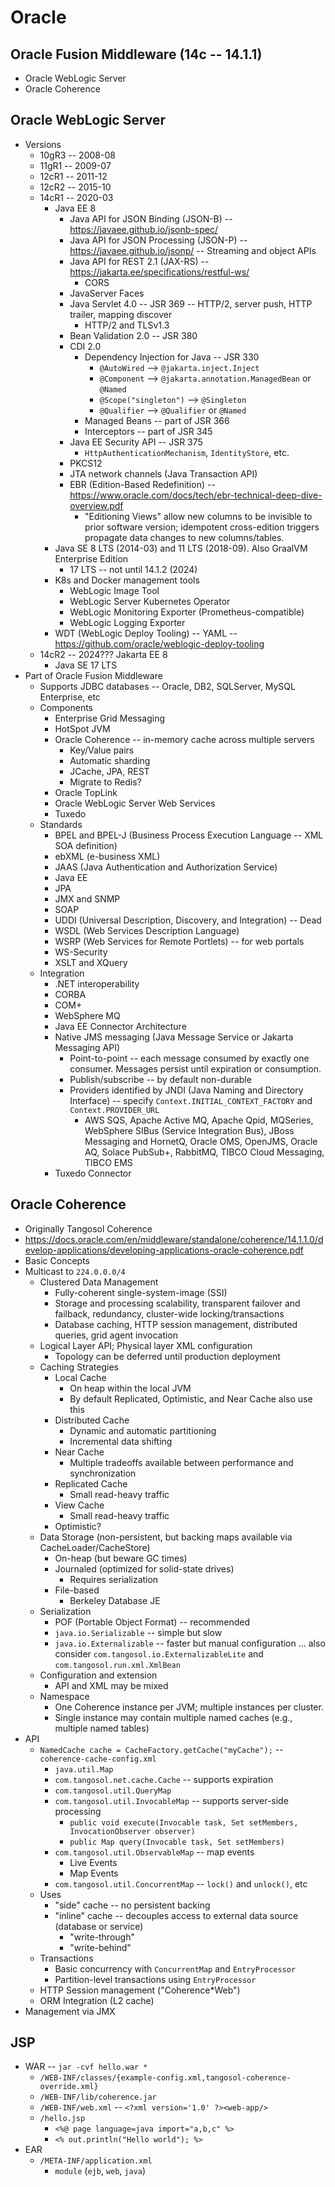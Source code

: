 # Oracle

## Oracle Fusion Middleware (14c -- 14.1.1)

- Oracle WebLogic Server
- Oracle Coherence

## Oracle WebLogic Server

- Versions
  - 10gR3 -- 2008-08
  - 11gR1 -- 2009-07
  - 12cR1 -- 2011-12
  - 12cR2 -- 2015-10
  - 14cR1 -- 2020-03 
    - Java EE 8
      - Java API for JSON Binding (JSON-B) -- <https://javaee.github.io/jsonb-spec/>
      - Java API for JSON Processing (JSON-P) -- <https://javaee.github.io/jsonp/> -- Streaming and object APIs
      - Java API for REST 2.1 (JAX-RS) -- <https://jakarta.ee/specifications/restful-ws/>
        - CORS
      - JavaServer Faces
      - Java Servlet 4.0 -- JSR 369 -- HTTP/2, server push, HTTP trailer, mapping discover
        - HTTP/2 and TLSv1.3
      - Bean Validation 2.0 -- JSR 380
      - CDI 2.0 
        - Dependency Injection for Java -- JSR 330
          - `@AutoWired` --> `@jakarta.inject.Inject`
          - `@Component` --> `@jakarta.annotation.ManagedBean` or `@Named`
          - `@Scope("singleton")` --> `@Singleton`
          - `@Qualifier` --> `@Qualifier` or `@Named`
        - Managed Beans -- part of JSR 366
        - Interceptors -- part of JSR 345
      - Java EE Security API -- JSR 375
        - `HttpAuthenticationMechanism`, `IdentityStore`, etc.
      - PKCS12
      - JTA network channels (Java Transaction API)
      - EBR (Edition-Based Redefinition) -- <https://www.oracle.com/docs/tech/ebr-technical-deep-dive-overview.pdf>
        - "Editioning Views" allow new columns to be invisible to prior software version; idempotent cross-edition triggers propagate data changes to new columns/tables.
    - Java SE 8 LTS (2014-03) and 11 LTS (2018-09). Also GraalVM Enterprise Edition
      - 17 LTS -- not until 14.1.2 (2024)
    - K8s and Docker management tools
      - WebLogic Image Tool
      - WebLogic Server Kubernetes Operator
      - WebLogic Monitoring Exporter (Prometheus-compatible)
      - WebLogic Logging Exporter
    - WDT (WebLogic Deploy Tooling) -- YAML -- <https://github.com/oracle/weblogic-deploy-tooling>
  - 14cR2 -- 2024???
     Jakarta EE 8
    - Java SE 17 LTS
- Part of Oracle Fusion Middleware
  - Supports JDBC databases -- Oracle, DB2, SQLServer, MySQL Enterprise, etc
  - Components
    - Enterprise Grid Messaging
    - HotSpot JVM
    - Oracle Coherence -- in-memory cache across multiple servers
      - Key/Value pairs
      - Automatic sharding
      - JCache, JPA, REST
      - Migrate to Redis?
    - Oracle TopLink
    - Oracle WebLogic Server Web Services
    - Tuxedo
  - Standards
    - BPEL and BPEL-J (Business Process Execution Language -- XML SOA definition)
    - ebXML (e-business XML)
    - JAAS (Java Authentication and Authorization Service)
    - Java EE
    - JPA
    - JMX and SNMP
    - SOAP
    - UDDI (Universal Description, Discovery, and Integration) -- Dead
    - WSDL (Web Services Description Language)
    - WSRP (Web Services for Remote Portlets) -- for web portals
    - WS-Security
    - XSLT and XQuery
  - Integration
    - .NET interoperability
    - CORBA
    - COM+
    - WebSphere MQ
    - Java EE Connector Architecture
    - Native JMS messaging (Java Message Service or Jakarta Messaging API)
      - Point-to-point -- each message consumed by exactly one consumer. Messages persist until expiration or consumption.
      - Publish/subscribe -- by default non-durable
      - Providers identified by JNDI (Java Naming and Directory Interface) -- specify `Context.INITIAL_CONTEXT_FACTORY` and `Context.PROVIDER_URL`
        - AWS SQS, Apache Active MQ, Apache Qpid, MQSeries, WebSphere SIBus (Service Integration Bus), JBoss Messaging and HornetQ, Oracle OMS, OpenJMS, Oracle AQ, Solace PubSub+, RabbitMQ, TIBCO Cloud Messaging, TIBCO EMS
    - Tuxedo Connector

## Oracle Coherence

- Originally Tangosol Coherence
- <https://docs.oracle.com/en/middleware/standalone/coherence/14.1.1.0/develop-applications/developing-applications-oracle-coherence.pdf>
- Basic Concepts
- Multicast to `224.0.0.0/4`
  - Clustered Data Management
    - Fully-coherent single-system-image (SSI)
    - Storage and processing scalability, transparent failover and failback, redundancy, cluster-wide locking/transactions
    - Database caching, HTTP session management, distributed queries, grid agent invocation
  - Logical Layer API; Physical layer XML configuration
    - Topology can be deferred until production deployment
  - Caching Strategies
    - Local Cache 
      - On heap within the local JVM
      - By default Replicated, Optimistic, and Near Cache also use this
    - Distributed Cache 
      - Dynamic and automatic partitioning
      - Incremental data shifting
    - Near Cache
      - Multiple tradeoffs available between performance and synchronization
    - Replicated Cache
      - Small read-heavy traffic
    - View Cache
      - Small read-heavy traffic
    - Optimistic?
  - Data Storage (non-persistent, but backing maps available via CacheLoader/CacheStore)
    - On-heap (but beware GC times)
    - Journaled (optimized for solid-state drives)
      - Requires serialization
    - File-based
      - Berkeley Database JE
  - Serialization
    - POF (Portable Object Format) -- recommended
    - `java.io.Serializable` -- simple but slow
    - `java.io.Externalizable` -- faster but manual configuration ... also consider `com.tangosol.io.ExternalizableLite` and `com.tangosol.run.xml.XmlBean`
  - Configuration and extension
    - API and XML may be mixed
  - Namespace
    - One Coherence instance per JVM; multiple instances per cluster.
    - Single instance may contain multiple named caches (e.g., multiple named tables)
- API
  - `NamedCache cache = CacheFactory.getCache("myCache");` -- `coherence-cache-config.xml`
    - `java.util.Map`
    - `com.tangosol.net.cache.Cache` -- supports expiration
    - `com.tangosol.util.QueryMap`
    - `com.tangosol.util.InvocableMap` -- supports server-side processing
      - `public void execute(Invocable task, Set setMembers, InvocationObserver observer)`
      - `public Map query(Invocable task, Set setMembers)`
    - `com.tangosol.util.ObservableMap` -- map events
      - Live Events
      - Map Events
    - `com.tangosol.util.ConcurrentMap` -- `lock()` and `unlock()`, etc
  - Uses
    - "side" cache -- no persistent backing
    - "inline" cache -- decouples access to external data source (database or service)
      - "write-through"
      - "write-behind"
  - Transactions
    - Basic concurrency with `ConcurrentMap` and `EntryProcessor`
    - Partition-level transactions using `EntryProcessor`
  - HTTP Session management ("Coherence*Web")
  - ORM Integration (L2 cache)
- Management via JMX

## JSP

- WAR -- `jar -cvf hello.war *`
  - `/WEB-INF/classes/{example-config.xml,tangosol-coherence-override.xml}`
  - `/WEB-INF/lib/coherence.jar`
  - `/WEB-INF/web.xml` -- `<?xml version='1.0' ?><web-app/>`
  - `/hello.jsp`
    - `<%@ page language=java import="a,b,c" %>`
    - `<% out.println("Hello world"); %>`
- EAR
  - `/META-INF/application.xml`
    - `module` (`ejb`, `web`, `java`)